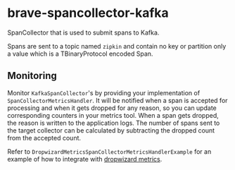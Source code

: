 # brave-spancollector-kafka #

SpanCollector that is used to submit spans to Kafka.

Spans are sent to a topic named `zipkin` and contain no key or partition only a value which is a TBinaryProtocol encoded Span.

## Monitoring ##

Monitor `KafkaSpanCollector`'s by providing your implementation of `SpanCollectorMetricsHandler`. It will
be notified when a span is accepted for processing and when it gets dropped for any reason, so you can update corresponding
counters in your metrics tool. When a span gets dropped, the reason is written to the application logs.
The number of spans sent to the target collector can be calculated by subtracting the dropped count from the accepted count.

Refer to `DropwizardMetricsSpanCollectorMetricsHandlerExample` for an example of how to integrate with
[dropwizard metrics](https://github.com/dropwizard/metrics).

